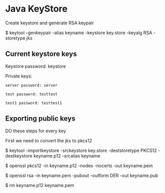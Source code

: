 # Java KeyStore

Create keystore and generate RSA keypair

$ keytool -genkeypair -alias keyname -keystore key.store -keyalg RSA -storetype jks


## Current keystore keys 

Keystore password: keystore

Private keys:

	server password: server

	test password: testtest

	test1 password: testtest1

## Exporting public keys

DO these steps for every key

First we need to convert the jks to pkcs12

$ keytool -importkeystore -srckeystore key.store -deststoretype PKCS12 -destkeystore keyname.p12 -srcalias keyname

$ openssl pkcs12 -in keyname.p12 -nodes -nocerts -out keyname.pem

$ openssl rsa -in keyname.pem -pubout -outform DER -out keyname.pub

$ rm keyname.p12 keyname.pem
